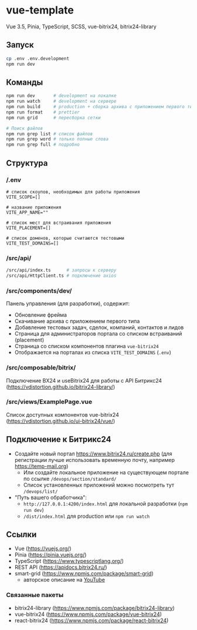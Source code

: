 # vue-template

Vue 3.5, Pinia, TypeScript, SCSS, vue-bitrix24, bitrix24-library

## Запуск

```sh
cp .env .env.development
npm run dev
```

## Команды

```sh
npm run dev       # development на локалке
npm run watch     # development на сервере
npm run build     # production + сборка архива с приложением первого типа
npm run format    # prettier
npm run grid      # пересборка сетки

# Поиск файлов
npm run grep list # список файлов
npm run grep word # только полные слова
npm run grep full # подробно
```

## Структура

### /.env

```dotenv
# список скоупов, необходимых для работы приложения
VITE_SCOPE=[]

# название приложения
VITE_APP_NAME=""

# список мест для встраивания приложения
VITE_PLACEMENT=[]

# список доменов, которые считаются тестовыми
VITE_TEST_DOMAINS=[]
```

### /src/api/

```sh
/src/api/index.ts      # запросы к серверу
/src/api/HttpClient.ts # подключение axios
```

### /src/components/dev/

Панель управления (для разработки), содержит:

- Обновление фрейма
- Скачивание архива с приложением первого типа
- Добавление тестовых задач, сделок, компаний, контактов и лидов
- Страница для администраторов портала со списком встраиваний (placement)
- Страница со списком компонентов плагина `vue-bitrix24`
- Отображается на порталах из списка `VITE_TEST_DOMAINS` (`.env`)

### /src/composable/bitrix/

Подключение BX24 и useBitrix24 для работы с API Битрикс24 (https://vdistortion.github.io/bitrix24-library/)

### /src/views/ExamplePage.vue

Список доступных компонентов vue-bitrix24 (https://vdistortion.github.io/ui-bitrix24/vue/)

## Подключение к Битрикс24

- Создайте новый портал https://www.bitrix24.ru/create.php (для регистрации лучше использовать временную почту, например https://temp-mail.org)
  - Или создайте локальное приложение на существующем портале по ссылке `/devops/section/standard/`
  - Список установленных приложений можно посмотреть тут `/devops/list/`
- "Путь вашего обработчика":
  - `http://127.0.0.1:4200/index.html` для локальной разработки (`npm run dev`)
  - `/dist/index.html` для production или `npm run watch`

## Ссылки

- Vue (https://vuejs.org/)
- Pinia (https://pinia.vuejs.org/)
- TypeScript (https://www.typescriptlang.org/)
- REST API (https://apidocs.bitrix24.ru/)
- smart-grid (https://www.npmjs.com/package/smart-grid)
  - авторское описание на [YouTube](https://www.youtube.com/playlist?list=PLyeqauxei6je28tJvioIsE0bYnARh0UVz)

### Связанные пакеты

- bitrix24-library (https://www.npmjs.com/package/bitrix24-library)
- vue-bitrix24 (https://www.npmjs.com/package/vue-bitrix24)
- react-bitrix24 (https://www.npmjs.com/package/react-bitrix24)
